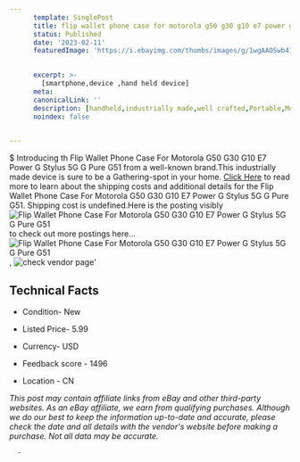```yaml
---
      template: SinglePost
      title: flip wallet phone case for motorola g50 g30 g10 e7 power g stylus 5g g pure g51
      status: Published
      date: '2023-02-11'
      featuredImage: 'https://i.ebayimg.com/thumbs/images/g/1wgAAOSwb41h2tJv/s-l225.jpg'
       

      excerpt: >-
        [smartphone,device ,hand held device]
      meta:
      canonicalLink: ''
      description: [handheld,industrially made,well crafted,Portable,Mobile,Compact,Convenient,Lightweight,Maneuverable,Man-portable,Miniature,Carriable,Hand-held,Light,Holdable,Transportable,Mobile device,Pocket-sized,On-the-go,Wireless,Cordless,Compact size,Convenient size, smartphone,device ,hand held device]
      noindex: false
      

---
```

$
      Introducing th Flip Wallet Phone Case For Motorola G50 G30 G10 E7 Power G Stylus 5G G Pure G51 from a well-known brand.This industrially made device  is sure to be a Gathering-spot in your home. [Click Here](https://www.ebay.com/itm/325457595787?hash=item4bc6c8cd8b%3Ag%3A1wgAAOSwb41h2tJv&mkevt=1&mkcid=1&mkrid=711-53200-19255-0&campid=%253CePNCampaignId%253E&customid=%253CreferenceId%253E&toolid=10049) to read more to learn about the shipping costs and additional details for the Flip Wallet Phone Case For Motorola G50 G30 G10 E7 Power G Stylus 5G G Pure G51. Shipping cost is undefined.Here is the posting visibly ![Flip Wallet Phone Case For Motorola G50 G30 G10 E7 Power G Stylus 5G G Pure G51](https://i.ebayimg.com/thumbs/images/g/1wgAAOSwb41h2tJv/s-l225.jpg) to check out more postings here... ![Flip Wallet Phone Case For Motorola G50 G30 G10 E7 Power G Stylus 5G G Pure G51](https://i.ebayimg.com/images/g/1wgAAOSwb41h2tJv/s-l640.jpg), ![check vendor page](https://origin-galleryplus.ebayimg.com/ws/web/325457595787_2_0_1/225x225.jpg,https://origin-galleryplus.ebayimg.com/ws/web/325457595787_3_0_1/225x225.jpg,https://origin-galleryplus.ebayimg.com/ws/web/325457595787_4_0_1/225x225.jpg,https://origin-galleryplus.ebayimg.com/ws/web/325457595787_5_0_1/225x225.jpg,https://origin-galleryplus.ebayimg.com/ws/web/325457595787_6_0_1/225x225.jpg,https://origin-galleryplus.ebayimg.com/ws/web/325457595787_7_0_1/225x225.jpg,https://origin-galleryplus.ebayimg.com/ws/web/325457595787_8_0_1/225x225.jpg)'

      

 ## Technical Facts 



     
      

 - Condition- New 


      

 - Listed Price- 5.99 


      

 - Currency- USD 


      

 - Feedback score - 1496 


      

 - Location - CN 


      
      

 *_This post may contain affiliate links from eBay and other third-party websites. As an eBay affiliate, we earn from qualifying purchases. Although we do our best to keep the information up-to-date and accurate, please check the date and all details with the vendor's website before making a purchase. Not all data may be accurate._*




      -
